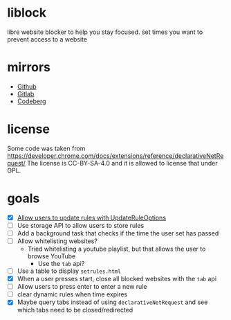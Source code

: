 # liblock
libre website blocker to help you stay focused. set times you want to prevent access to a website

# mirrors

- [Github](https://github.com/bkf2020/liblock)
- [Gitlab](https://gitlab.com/bkf2020/liblock)
- [Codeberg](https://codeberg.org/bkf2020/liblock)

# license
Some code was taken from https://developer.chrome.com/docs/extensions/reference/declarativeNetRequest/
The license is CC-BY-SA-4.0 and it is allowed to license that under GPL.

# goals

-[x] [Allow users to update rules with UpdateRuleOptions](https://developer.chrome.com/docs/extensions/reference/declarativeNetRequest/#type-UpdateRuleOptions)
-[ ] Use storage API to allow users to store rules
-[ ] Add a background task that checks if the time the user set has passed
-[ ] Allow whitelisting websites?
	- Tried whitelisting a youtube playlist, but that allows the user to browse YouTube
		- Use the `tab` api?
-[ ] Use a table to display `setrules.html`
-[x] When a user presses start, close all blocked websites with the `tab` api
-[ ] Allow users to press enter to enter a new rule
-[ ] clear dynamic rules when time expires
-[x] Maybe query tabs instead of using `declarativeNetRequest` and see which tabs need to be closed/redirected
